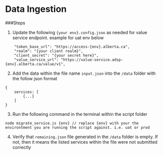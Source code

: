 # Data Ingestion

###Steps
1. Update the following `{your env}.config.json` as needed for value service endpoint. example for uat env below
```
    "token_base_url": "https://access-{env}.alberta.ca",
    "realm": "{your client realm}",
    "client_secret": "{your secret here}",
    "value_service_url": "https://value-service.adsp-{env}.alberta.ca/value/v1",
```

2. Add the data within the file name `input.json` into the `/data` folder with the follow json format
```
{
    services: [
        {...}
    ]
}
```

3. Run the following command in the terminal within the script folder
```
node migrate_service.js {env} // replace {env} with your the environtment you are running the script against. i.e. uat or prod
```

4. Verify that `remaining.json` file generated in the `/data` folder is empty. If not, then it means the listed services within the file were not submitted correctly